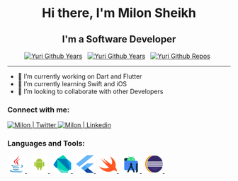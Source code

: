 
<h1 align="center"> Hi there, I'm Milon Sheikh</h1>

<h2 align="center">I'm a Software Developer</h1>

<p align="center">
<a target="_blank" href="https://github.com/milonsheikh88">
<img src="https://badges.pufler.dev/years/milonsheikh88?color=blue" alt="Yuri Github Years" width="70" /></a>&nbsp;&nbsp;
<a target="_blank" href="https://github.com/milonsheikh88">
<img src="https://komarev.com/ghpvc/?username=milonsheikh88&color=blue" alt="Yuri Github Years" width="120" /></a>&nbsp;&nbsp;
<a target="_blank" href="https://github.com/milonsheikh88">
<img src="https://badges.pufler.dev/repos/milonsheikh88?color=blue" alt="Yuri Github Repos" width="80" /></a>&nbsp;&nbsp;
</p>

---
- 🔭 I’m currently working on Dart and Flutter
- 🌱 I’m currently learning Swift and iOS
- 👯 I’m looking to collaborate with other Developers

<h3 align="left">Connect with me:</h3>
<p align="left">
  
<a href="https://twitter.com/M_Sheikh007/" target="_blank">
<img alt="Milon | Twitter" src="https://cdn.jsdelivr.net/npm/simple-icons@v3/icons/twitter.svg"
width="40" height="30"/> 
</a> 
                      
<a href="https://www.linkedin.com/in/milon-sheikh-007/" target="_blank">
<img alt="Milon | Linkedin" src="https://cdn.jsdelivr.net/npm/simple-icons@v3/icons/linkedin.svg"
width="40" height="30"/> 
</a> 

</p>

<h3 align="left">Languages and Tools:</h3>
<p align="left">
  
<a href="https://getbootstrap.com" target="_blank"> 
<img src="https://github.com/milonsheikh88/milonsheikh88/blob/main/Profile-Readme/programming%20languages/java.svg" alt="Java" width="40" height="40"/>
</a>&nbsp;
  
<a href="https://getbootstrap.com" target="_blank"> 
<img src="https://github.com/milonsheikh88/milonsheikh88/blob/main/Profile-Readme/programming%20languages/android.svg" alt="Android" width="40" height="40"/>
</a>&nbsp;
  
<a href="https://getbootstrap.com" target="_blank"> 
<img src="https://github.com/milonsheikh88/milonsheikh88/blob/main/Profile-Readme/programming%20languages/dart.svg" alt="Dart" width="40" height="40"/>
</a>&nbsp;
  
<a href="https://getbootstrap.com" target="_blank"> 
<img src="https://github.com/milonsheikh88/milonsheikh88/blob/main/Profile-Readme/programming%20languages/flutter.svg" alt="Flutter" width="40" height="40"/>
</a>&nbsp;
  
<a href="https://getbootstrap.com" target="_blank"> 
<img src="https://github.com/milonsheikh88/milonsheikh88/blob/main/Profile-Readme/programming%20languages/swift.svg" alt="Swift" width="40" height="40"/>
</a>&nbsp;
  
<a href="https://getbootstrap.com" target="_blank"> 
<img src="https://github.com/milonsheikh88/milonsheikh88/blob/main/Profile-Readme/ides/android-studio.svg" alt="Android Studio" width="40" height="40"/>
</a>&nbsp;
  
<a href="https://getbootstrap.com" target="_blank"> 
<img src="https://github.com/milonsheikh88/milonsheikh88/blob/main/Profile-Readme/ides/eclipse.svg" alt="Android Studio" width="40" height="40"/>
</a>&nbsp;


</p>

